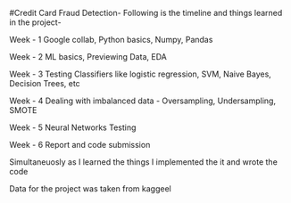 #Credit Card Fraud Detection- 
Following is the timeline and things learned in the project-

Week - 1
Google collab, Python basics, Numpy, Pandas 


Week - 2
ML basics, Previewing Data, EDA


Week - 3
Testing Classifiers like logistic regression, SVM, Naive Bayes, Decision Trees, etc


Week - 4
Dealing with imbalanced data - Oversampling, Undersampling, SMOTE


Week - 5
Neural Networks Testing


Week - 6
Report and code submission

Simultaneuosly as I learned the things I implemented the it and wrote the code

Data for the project was taken from kaggeel
